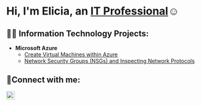 <h1>Hi, I'm Elicia, an <a href="https://www.linkedin.com/in/elicia-fontilus/">IT Professional</a>☺</h1>

<h2>👨‍💻 Information Technology Projects:</h2>

- <b>Microsoft Azure</b>
  -  [Create Virtual Machines within Azure](https://github.com/elicia-fontilus/Creating-Virtual-Machines-in-Azure)
  - [Network Security Groups (NSGs) and Inspecting Network Protocols](https://github.com/eliciaf23/azure-network-protocols)

<h2>🤳Connect with me:</h2>

[<img align="left" alt="Josh | LinkedIn" width="22px" src="https://cdn.jsdelivr.net/npm/simple-icons@v3/icons/linkedin.svg" />][linkedin]

[linkedin]: https://www.linkedin.com/in/elicia-fontilus
